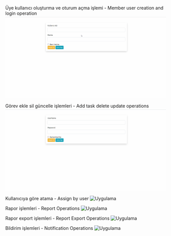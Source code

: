 Üye kullanıcı oluşturma ve oturum açma işlemi - Member user creation and login operation
![Uygulama](https://github.com/NisanurBulut/TaskTable/blob/master/TaskTable.Web/Assets/Trailer_SignInAndSignUp.gif)


Görev ekle sil güncelle işlemleri - Add task delete update operations
![Uygulama](https://github.com/NisanurBulut/TaskTable/blob/master/TaskTable.Web/Assets/Trailer_TaskCRUD.gif)

Kullanıcıya göre atama - Assign by user
![Uygulama](https://github.com/NisanurBulut/TaskTable/blob/master/TaskTable.Web/Assets/Trailer_AssignTaskToUser.gif)


Rapor işlemleri - Report Operations
![Uygulama](https://github.com/NisanurBulut/TaskTable/blob/master/TaskTable.Web/Assets/Trailer_Trailer_CRUDReport.gif)

Rapor export işlemleri - Report Export Operations
![Uygulama](https://github.com/NisanurBulut/TaskTable/blob/master/TaskTable.Web/Assets/Trailer_Trailer_ExportReport.gif)


Bildirim işlemleri - Notification Operations
![Uygulama](https://github.com/NisanurBulut/TaskTable/blob/master/TaskTable.Web/Assets/Trailer_Trailer_Notification.gif)
